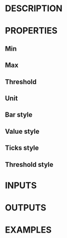 # DESCRIPTION

# PROPERTIES

## Min

## Max

## Threshold

## Unit

## Bar style

## Value style

## Ticks style

## Threshold style

# INPUTS

# OUTPUTS

# EXAMPLES
